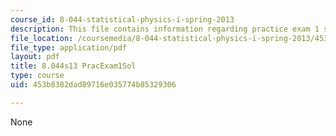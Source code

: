 ```yaml
---
course_id: 8-044-statistical-physics-i-spring-2013
description: This file contains information regarding practice exam 1 solution.
file_location: /coursemedia/8-044-statistical-physics-i-spring-2013/453b8382dad89716e035774b85329306_MIT8_044S14_praexam1sol_03.pdf
file_type: application/pdf
layout: pdf
title: 8.044s13 PracExam1Sol
type: course
uid: 453b8382dad89716e035774b85329306

---
```

None